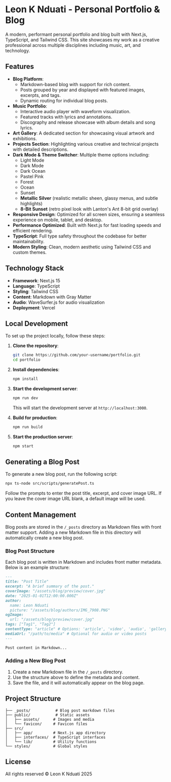 # Leon K Nduati - Personal Portfolio & Blog

A modern, performant personal portfolio and blog built with Next.js, TypeScript, and Tailwind CSS. This site showcases my work as a creative professional across multiple disciplines including music, art, and technology.

## Features

- **Blog Platform**: 
  - Markdown-based blog with support for rich content.
  - Posts grouped by year and displayed with featured images, excerpts, and tags.
  - Dynamic routing for individual blog posts.
- **Music Portfolio**: 
  - Interactive audio player with waveform visualization.
  - Featured tracks with lyrics and annotations.
  - Discography and release showcase with album details and song lyrics.
- **Art Gallery**: A dedicated section for showcasing visual artwork and exhibitions.
- **Projects Section**: Highlighting various creative and technical projects with detailed descriptions.
- **Dark Mode & Theme Switcher**: Multiple theme options including:
  - Light Mode
  - Dark Mode
  - Dark Ocean
  - Pastel Pink
  - Forest
  - Ocean
  - Sunset
  - **Metallic Silver** (realistic metallic sheen, glassy menus, and subtle highlights)
  - **8-Bit Sunset** (retro pixel look with Lanton's Ant 8-bit grid overlay)
- **Responsive Design**: Optimized for all screen sizes, ensuring a seamless experience on mobile, tablet, and desktop.
- **Performance Optimized**: Built with Next.js for fast loading speeds and efficient rendering.
- **TypeScript**: Full type safety throughout the codebase for better maintainability.
- **Modern Styling**: Clean, modern aesthetic using Tailwind CSS and custom themes.

## Technology Stack

- **Framework**: Next.js 15
- **Language**: TypeScript
- **Styling**: Tailwind CSS
- **Content**: Markdown with Gray Matter
- **Audio**: WaveSurfer.js for audio visualization
- **Deployment**: Vercel

## Local Development

To set up the project locally, follow these steps:

1. **Clone the repository**:
   ```bash
   git clone https://github.com/your-username/portfolio.git
   cd portfolio
   ```

2. **Install dependencies**:
   ```bash
   npm install
   ```

3. **Start the development server**:
   ```bash
   npm run dev
   ```
   This will start the development server at `http://localhost:3000`.

4. **Build for production**:
   ```bash
   npm run build
   ```

5. **Start the production server**:
   ```bash
   npm start
   ```

## Generating a Blog Post

To generate a new blog post, run the following script:

```bash
npx ts-node src/scripts/generatePost.ts
```

Follow the prompts to enter the post title, excerpt, and cover image URL. If you leave the cover image URL blank, a default image will be used.

## Content Management

Blog posts are stored in the `/_posts` directory as Markdown files with front matter support. Adding a new Markdown file in this directory will automatically create a new blog post.

### Blog Post Structure

Each blog post is written in Markdown and includes front matter metadata. Below is an example structure:

```markdown
---
title: "Post Title"
excerpt: "A brief summary of the post."
coverImage: "/assets/blog/preview/cover.jpg"
date: "2025-01-01T12:00:00.000Z"
author:
  name: Leon Nduati
  picture: "/assets/blog/authors/IMG_7908.PNG"
ogImage:
  url: "/assets/blog/preview/cover.jpg"
tags: ["Tag1", "Tag2"]
contentType: "article" # Options: 'article', 'video', 'audio', 'gallery'
mediaUrl: "/path/to/media" # Optional for audio or video posts
---

Post content in Markdown...
```

### Adding a New Blog Post

1. Create a new Markdown file in the `/_posts` directory.
2. Use the structure above to define the metadata and content.
3. Save the file, and it will automatically appear on the blog page.

## Project Structure

```
├── _posts/           # Blog post markdown files
├── public/           # Static assets
│   ├── assets/      # Images and media
│   └── favicon/     # Favicon files
├── src/
│   ├── app/         # Next.js app directory
│   ├── interfaces/  # TypeScript interfaces
│   └── lib/         # Utility functions
└── styles/          # Global styles
```

## License

All rights reserved © Leon K Nduati 2025
